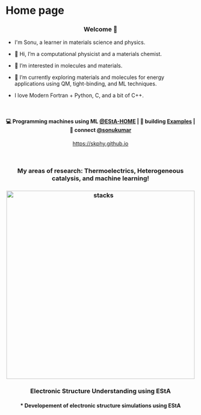 # Home page

<h3 align="center"> Welcome 👋</h3>

<p align="center">
  
- I'm Sonu, a learner in materials science and physics. 
  
- 👋 Hi, I’m a computational physicist and a materials chemist.

- 👀 I’m interested in molecules and materials.
  
- 🌱 I’m currently exploring materials and molecules for energy applications using QM, tight-binding, and ML techniques.
  
- I love Modern Fortran + Python, C, and a bit of C++. 
</p>

<br/>

<h4 align="center">
💻 Programming machines using ML <a href="https://skphy.github.io/esta/html/index.html">@EStA-HOME</a> | 🌱 building <a href="https://skphy.github.io/esta/html/file3.html">Examples</a> | 💬 connect <a href="https://twitter.com/sonukumar">@sonukumar</a>
</h4>
<p  align="center">
<a href="https://skphy.github.io/">https://skphy.github.io</a>
</p>

<br/>
<h3 align="center">
My areas of research: Thermoelectrics, Heterogeneous catalysis, and machine learning!
</h3>


<h3 align="center">
<img src="https://skphy.github.io/esta/html/_images/esta_logo_general1_1.png" alt="stacks" width=500/>
</h3>

<h3 align="center">
  Electronic Structure Understanding using EStA  
  <br/>
  <h4 align="center">
    * Developement of electronic structure simulations using EStA
  </h4>
  
</h3> 
